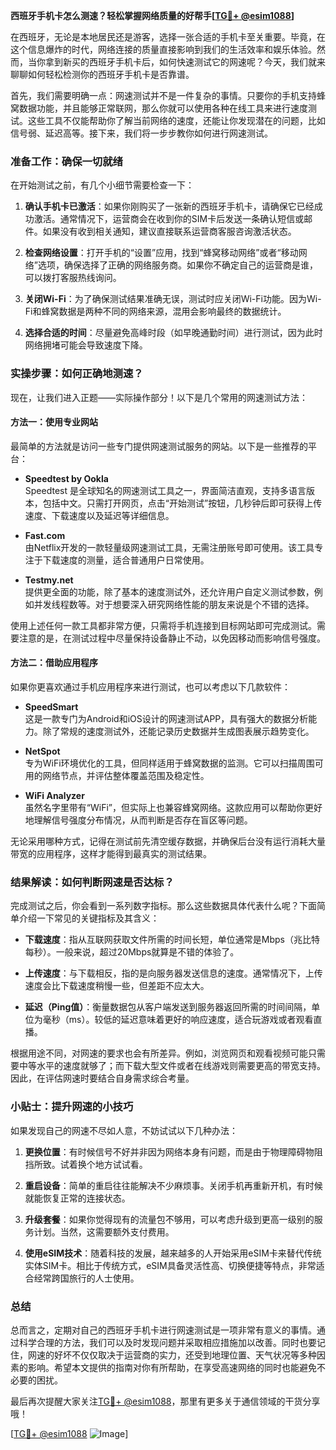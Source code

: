 **西班牙手机卡怎么测速？轻松掌握网络质量的好帮手[[TG💪+ @esim1088](https://t.me/s/esim1088)]**

在西班牙，无论是本地居民还是游客，选择一张合适的手机卡至关重要。毕竟，在这个信息爆炸的时代，网络连接的质量直接影响到我们的生活效率和娱乐体验。然而，当你拿到新买的西班牙手机卡后，如何快速测试它的网速呢？今天，我们就来聊聊如何轻松检测你的西班牙手机卡是否靠谱。

首先，我们需要明确一点：网速测试并不是一件复杂的事情。只要你的手机支持蜂窝数据功能，并且能够正常联网，那么你就可以使用各种在线工具来进行速度测试。这些工具不仅能帮助你了解当前网络的速度，还能让你发现潜在的问题，比如信号弱、延迟高等。接下来，我们将一步步教你如何进行网速测试。

### 准备工作：确保一切就绪

在开始测试之前，有几个小细节需要检查一下：

1. **确认手机卡已激活**：如果你刚购买了一张新的西班牙手机卡，请确保它已经成功激活。通常情况下，运营商会在收到你的SIM卡后发送一条确认短信或邮件。如果没有收到相关通知，建议直接联系运营商客服咨询激活状态。

2. **检查网络设置**：打开手机的“设置”应用，找到“蜂窝移动网络”或者“移动网络”选项，确保选择了正确的网络服务商。如果你不确定自己的运营商是谁，可以拨打客服热线询问。

3. **关闭Wi-Fi**：为了确保测试结果准确无误，测试时应关闭Wi-Fi功能。因为Wi-Fi和蜂窝数据是两种不同的网络来源，混用会影响最终的数据统计。

4. **选择合适的时间**：尽量避免高峰时段（如早晚通勤时间）进行测试，因为此时网络拥堵可能会导致速度下降。

### 实操步骤：如何正确地测速？

现在，让我们进入正题——实际操作部分！以下是几个常用的网速测试方法：

#### 方法一：使用专业网站

最简单的方法就是访问一些专门提供网速测试服务的网站。以下是一些推荐的平台：

- **Speedtest by Ookla**  
  Speedtest 是全球知名的网速测试工具之一，界面简洁直观，支持多语言版本，包括中文。只需打开网页，点击“开始测试”按钮，几秒钟后即可获得上传速度、下载速度以及延迟等详细信息。

- **Fast.com**  
  由Netflix开发的一款轻量级网速测试工具，无需注册账号即可使用。该工具专注于下载速度的测量，适合普通用户日常使用。

- **Testmy.net**  
  提供更全面的功能，除了基本的速度测试外，还允许用户自定义测试参数，例如并发线程数等。对于想要深入研究网络性能的朋友来说是个不错的选择。

使用上述任何一款工具都非常方便，只需将手机连接到目标网站即可完成测试。需要注意的是，在测试过程中尽量保持设备静止不动，以免因移动而影响信号强度。

#### 方法二：借助应用程序

如果你更喜欢通过手机应用程序来进行测试，也可以考虑以下几款软件：

- **SpeedSmart**  
  这是一款专门为Android和iOS设计的网速测试APP，具有强大的数据分析能力。除了常规的速度测试外，还能记录历史数据并生成图表展示趋势变化。

- **NetSpot**  
  专为WiFi环境优化的工具，但同样适用于蜂窝数据的监测。它可以扫描周围可用的网络节点，并评估整体覆盖范围及稳定性。

- **WiFi Analyzer**  
  虽然名字里带有“WiFi”，但实际上也兼容蜂窝网络。这款应用可以帮助你更好地理解信号强度分布情况，从而判断是否存在盲区等问题。

无论采用哪种方式，记得在测试前先清空缓存数据，并确保后台没有运行消耗大量带宽的应用程序，这样才能得到最真实的测试结果。

### 结果解读：如何判断网速是否达标？

完成测试之后，你会看到一系列数字指标。那么这些数据具体代表什么呢？下面简单介绍一下常见的关键指标及其含义：

- **下载速度**：指从互联网获取文件所需的时间长短，单位通常是Mbps（兆比特每秒）。一般来说，超过20Mbps就算是不错的体验了。
  
- **上传速度**：与下载相反，指的是向服务器发送信息的速度。通常情况下，上传速度会比下载速度稍慢一些，但差距不应太大。

- **延迟（Ping值）**：衡量数据包从客户端发送到服务器返回所需的时间间隔，单位为毫秒（ms）。较低的延迟意味着更好的响应速度，适合玩游戏或者观看直播。

根据用途不同，对网速的要求也会有所差异。例如，浏览网页和观看视频可能只需要中等水平的速度就够了；而下载大型文件或者在线游戏则需要更高的带宽支持。因此，在评估网速时要结合自身需求综合考量。

### 小贴士：提升网速的小技巧

如果发现自己的网速不尽如人意，不妨试试以下几种办法：

1. **更换位置**：有时候信号不好并非因为网络本身有问题，而是由于物理障碍物阻挡所致。试着换个地方试试看。

2. **重启设备**：简单的重启往往能解决不少麻烦事。关闭手机再重新开机，有时候就能恢复正常的连接状态。

3. **升级套餐**：如果你觉得现有的流量包不够用，可以考虑升级到更高一级别的服务计划。当然，这需要额外支付费用。

4. **使用eSIM技术**：随着科技的发展，越来越多的人开始采用eSIM卡来替代传统实体SIM卡。相比于传统方式，eSIM具备灵活性高、切换便捷等特点，非常适合经常跨国旅行的人士使用。

### 总结

总而言之，定期对自己的西班牙手机卡进行网速测试是一项非常有意义的事情。通过科学合理的方法，我们可以及时发现问题并采取相应措施加以改善。同时也要记住，网速的好坏不仅仅取决于运营商的实力，还受到地理位置、天气状况等多种因素的影响。希望本文提供的指南对你有所帮助，在享受高速网络的同时也能避免不必要的困扰。

最后再次提醒大家关注[TG💪+ @esim1088](https://t.me/s/esim1088)，那里有更多关于通信领域的干货分享哦！  

[[TG💪+ @esim1088](https://t.me/s/esim1088) ![Image](https://i.postimg.cc/4NQfJmqS/Snipaste-2025-05-13-00-14-12.png)]